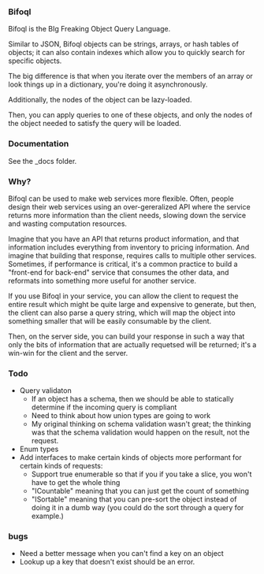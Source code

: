### Bifoql ###

Bifoql is the BIg Freaking Object Query Language.

Similar to JSON, Bifoql objects can be strings, arrays, or hash tables of objects; it can also contain indexes which allow you to quickly search for specific objects.

The big difference is that when you iterate over the members of an array or look things up in a dictionary, you're doing it asynchronously.

Additionally, the nodes of the object can be lazy-loaded.

Then, you can apply queries to one of these objects, and only the nodes of the object needed to satisfy the query will be loaded.

### Documentation ###

See the _docs folder.

### Why? ###

Bifoql can be used to make web services more flexible. Often, people design their web services using an over-gereralized API where the service returns more information than the client needs, slowing down the service and wasting computation resources.

Imagine that you have an API that returns product information, and that information includes everything from inventory to pricing information. And imagine that building that response, requires calls to multiple other services. Sometimes, if performance is critical, it's a common practice to build a "front-end for back-end" service that consumes the other data, and reformats into something more useful for another service.

If you use Bifoql in your service, you can allow the client to request the entire result which might be quite large and expensive to generate, but then, the client can also parse a query string, which will map the object into something smaller that will be easily consumable by the client.

Then, on the server side, you can build your response in such a way that only the bits of information that are actually requetsed will be returned; it's a win-win for the client and the server.

### Todo ###
* Query validaton
    * If an object has a schema, then we should be able to statically determine if the incoming query is compliant
    * Need to think about how union types are going to work
    * My original thinking on schema validation wasn't great; the thinking was that the schema validation would happen on the result, not the request.
* Enum types
* Add interfaces to make certain kinds of objects more performant for certain kinds of requests:
    * Support true enumerable so that if you if you take a slice, you won't have to get the whole thing
    * "ICountable" meaning that you can just get the count of something
    * "ISortable" meaning that you can pre-sort the object instead of doing it in a dumb way (you could do the sort through a query for example.)

### bugs ###
* Need a better message when you can't find a key on an object
* Lookup up a key that doesn't exist should be an error.
